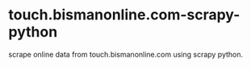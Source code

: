 # touch.bismanonline.com-scrapy-python
scrape online data from touch.bismanonline.com using scrapy python.
